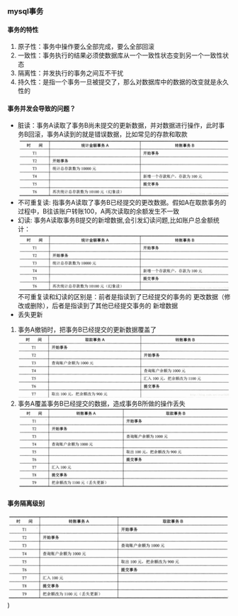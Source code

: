 ### mysql事务
#### 事务的特性
1. 原子性：事务中操作要么全部完成，要么全部回滚
2. 一致性：事务执行的结果必须使数据库从一个一致性状态变到另一个一致性状态
3. 隔离性：并发执行的事务之间互不干扰
4. 持久性：是指一个事务一旦被提交了，那么对数据库中的数据的改变就是永久性的

#### 事务并发会导致的问题？
- 脏读：事务A读取了事务B尚未提交的更新数据，并对数据进行操作，此时事务B回滚，事务A读到的就是错误数据，比如常见的存款和取款<br/>
    ![脏读](https://github.com/shifefiei/job-interview/blob/master/static/picture/zangdu.png)
- 不可重复读: 指事务A读取了事务B已经提交的更改数据。假如A在取款事务的过程中，B往该账户转账100，A两次读取的余额发生不一致
- 幻读: 事务A读取事务B提交的新增数据,会引发幻读问题,比如账户总金额统计：<br/>
    ![幻读](https://github.com/shifefiei/job-interview/blob/master/static/picture/huandu.png)<br/>
    不可重复读和幻读的区别是：前者是指读到了已经提交的事务的 更改数据（修改或删除），后者是指读到了其他已经提交事务的 新增数据
- 丢失更新
1. 事务A撤销时，把事务B已经提交的更新数据覆盖了
    ![更新丢失1](https://github.com/shifefiei/job-interview/blob/master/static/picture/update-1.png)<br/>
2. 事务A覆盖事务B已经提交的数据，造成事务B所做的操作丢失
    ![更新丢失2](https://github.com/shifefiei/job-interview/blob/master/static/picture/update-2.png)<br/>
    
#### 事务隔离级别
  ![幻读](https://github.com/shifefiei/job-interview/blob/master/static/picture/update-2.png))<br/>